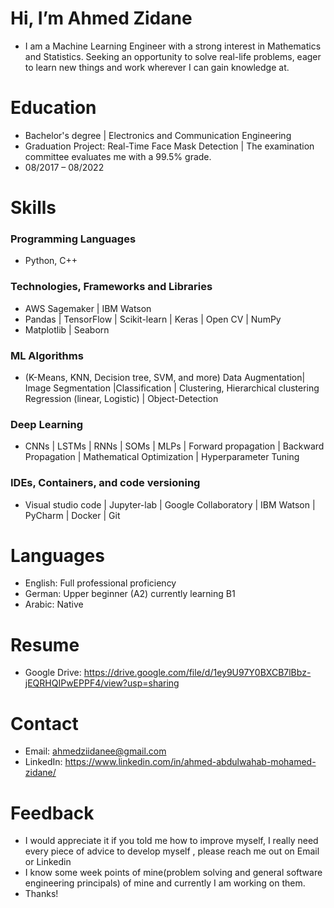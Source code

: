 # Hi, I’m Ahmed Zidane
- I am a Machine Learning Engineer with a strong interest in Mathematics and Statistics. Seeking an opportunity to solve real-life problems, eager to learn
new things and work wherever I can gain knowledge at.

# Education
- Bachelor's degree | Electronics and Communication Engineering
- Graduation Project: Real-Time Face Mask Detection | The examination committee evaluates me with a 99.5% grade. 
- 08/2017 – 08/2022

# Skills
### Programming Languages
- Python, C++ 
### Technologies, Frameworks and Libraries 
- AWS Sagemaker | IBM Watson  
- Pandas | TensorFlow | Scikit-learn | Keras | Open CV | NumPy 
-  Matplotlib | Seaborn 

### ML Algorithms
- (K-Means, KNN, Decision tree, SVM, and more)
Data Augmentation| Image Segmentation |Classification | Clustering, Hierarchical clustering 
Regression (linear, Logistic) | Object-Detection
### Deep Learning 
- CNNs | LSTMs | RNNs | SOMs | MLPs | Forward propagation | Backward Propagation | Mathematical Optimization |
Hyperparameter Tuning
### IDEs, Containers, and code versioning 
- Visual studio code | Jupyter-lab | Google Collaboratory |
IBM Watson | PyCharm | Docker | Git

# Languages
- English: Full professional proficiency
- German: Upper beginner (A2) currently learning B1  
- Arabic: Native 

# Resume 
- Google Drive: https://drive.google.com/file/d/1ey9U97Y0BXCB7lBbz-jEQRHQIPwEPPF4/view?usp=sharing 
# Contact
- Email: ahmedziidanee@gmail.com 
- LinkedIn: https://www.linkedin.com/in/ahmed-abdulwahab-mohamed-zidane/ 

# Feedback
- I would appreciate it if you told me how to improve myself, I really need every piece of advice to develop myself , please reach me out on Email or Linkedin  
- I know some week points of mine(problem solving and general software engineering principals) of mine and currently I am working on them. 
- Thanks! 


<!---
Ahmedzedan0/Ahmedzedan0 is a ✨ special ✨ repository because its `README.md` (this file) appears on your GitHub profile.
You can click the Preview link to take a look at your changes.
--->

